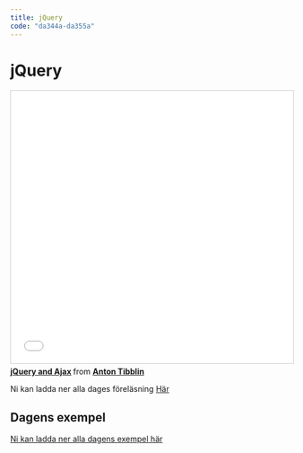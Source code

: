 ```yaml
---
title: jQuery
code: "da344a-da355a"
---
```


# jQuery

<iframe src="//www.slideshare.net/slideshow/embed_code/key/D0mMboszTlnYCm" width="595" height="485" frameborder="0" marginwidth="0" marginheight="0" scrolling="no" style="border:1px solid #CCC; border-width:1px; margin-bottom:5px; max-width: 100%;" allowfullscreen> </iframe> <div style="margin-bottom:5px"> <strong> <a href="//www.slideshare.net/AntonTibblin/jquery-and-ajax" title="jQuery and Ajax" target="_blank">jQuery and Ajax</a> </strong> from <strong><a target="_blank" href="//www.slideshare.net/AntonTibblin">Anton Tibblin</a></strong> </div>

Ni kan ladda ner alla dages föreläsning [Här](9.pdf)

## Dagens exempel

[Ni kan ladda ner alla dagens exempel här](jquery.zip)
